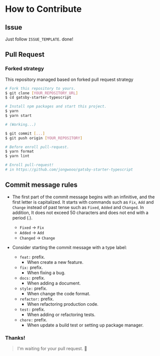 # How to Contribute

## Issue

Just follow `ISSUE_TEMPLATE`. done!

## Pull Request

### Forked strategy

This repository managed based on forked pull request strategy

```sh
# Fork this repository to yours.
$ git clone [YOUR_REPOSITORY_URL]
$ cd gatsby-starter-typescript

# Install npm packages and start this project.
$ yarn
$ yarn start

# (Working...)

$ git commit [...]
$ git push origin [YOUR_REPOSITORY]

# Before enroll pull-request.
$ yarn format
$ yarn lint

# Enroll pull-request!
# in https://github.com/jongwooo/gatsby-starter-typescript
```

## Commit message rules

- The first part of the commit message begins with an infinitive, and the first letter is capitalized. It starts with commands such as `Fix`, `Add` and `Change` instead of past tense such as `Fixed`, `Added` and `Changed`. In addition, It does not exceed 50 characters and does not end with a period (.).

  - `Fixed` -> `Fix`
  - `Added` -> `Add`
  - `Changed` -> `Change`

- Consider starting the commit message with a type label:

  - `feat:` prefix.
    - When create a new feature.
  - `fix:` prefix.
    - When fixing a bug.
  - `docs:` prefix.
    - When adding a document.
  - `style:` prefix.
    - When change the code format.
  - `refactor:` prefix.
    - When refactoring production code.
  - `test:` prefix.
    - When adding or refactoring tests.
  - `chore:` prefix.
    - When update a build test or setting up package manager.

### Thanks!

> I'm waiting for your pull request. :pray:
